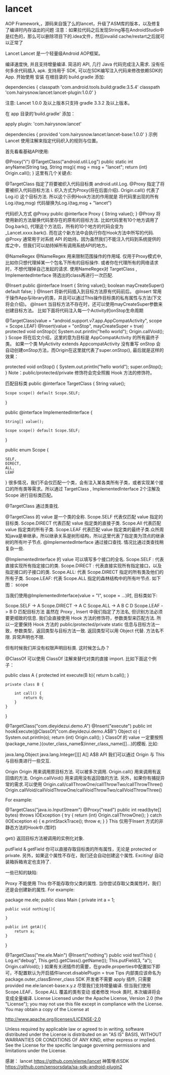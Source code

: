 # lancet
AOP Framework,，源码来自饿了么的lancet，升级了ASM库的版本，以及修复了编译时内存溢出的问题
注意：如果拉代码之后发现String等在AndroidStudio中是红色的，那么可以删除项目下的.idea文件，然后invalid cache/restart之后就可以正常了

Lancet
Lancet 是一个轻量级Android AOP框架。

编译速度快, 并且支持增量编译.
简洁的 API, 几行 Java 代码完成注入需求.
没有任何多余代码插入 apk.
支持用于 SDK, 可以在SDK编写注入代码来修改依赖SDK的App.
开始使用
安装
在根目录的 build.gradle 添加:

dependencies {
classpath 'com.android.tools.build:gradle:3.5.4'
classpath 'com.hairysnow.lancet:lancet-plugin:1.0.0'
}

注意: Lancet 1.0.0 及以上版本只支持 gradle 3.3.2 及以上版本。

在 app 目录的'build.gradle' 添加：

apply plugin: 'com.hairysnow.lancet'

dependencies {
provided 'com.hairysnow.lancet:lancet-base:1.0.0'
}
示例
Lancet 使用注解来指定代码织入的规则与位置。

首先看看基础API使用:

@Proxy("i")
@TargetClass("android.util.Log")
public static int anyName(String tag, String msg){
msg = msg + "lancet";
return (int) Origin.call();
}
这里有几个关键点:

@TargetClass 指定了将要被织入代码目标类 android.util.Log.
@Proxy 指定了将要被织入代码目标方法 i.
织入方式为Proxy(将在后面介绍).
Origin.call() 代表了 Log.i() 这个目标方法.
所以这个示例Hook方法的作用就是 将代码里出现的所有 Log.i(tag,msg) 代码替换为Log.i(tag,msg + "lancet")

代码织入方式
@Proxy
public @interface Proxy {
String value();
}
@Proxy 将使用新的方法替换代码里存在的原有的目标方法.
比如代码里有10个地方调用了 Dog.bark(), 代理这个方法后，所有的10个地方的代码会变为_Lancet.xxxx.bark(). 而在这个新方法中会执行你在Hook方法中所写的代码.
@Proxy 通常用于对系统 API 的劫持。因为虽然我们不能注入代码到系统提供的库之中，但我们可以劫持掉所有调用系统API的地方。

@NameRegex
@NameRegex 用来限制范围操作的作用域. 仅用于Proxy模式中, 比如你只想代理掉某一个包名下所有的目标操作. 或者你在代理所有的网络请求时，不想代理掉自己发起的请求. 使用NameRegex对 TargetClass , ImplementedInterface 筛选出的class再进行一次匹配.

@Insert
public @interface Insert {
String value();
boolean mayCreateSuper() default false;
}
@Insert 将新代码插入到目标方法原有代码前后。
@Insert 常用于操作App与library的类，并且可以通过This操作目标类的私有属性与方法(下文将会介绍)。
@Insert 当目标方法不存在时，还可以使用mayCreateSuper参数来创建目标方法。
比如下面将代码注入每一个Activity的onStop生命周期

@TargetClass(value = "android.support.v7.app.AppCompatActivity", scope = Scope.LEAF)
@Insert(value = "onStop", mayCreateSuper = true)
protected void onStop(){
System.out.println("hello world");
Origin.callVoid();
}
Scope 将在后文介绍，这里的意为目标是 AppCompatActivity 的所有最终子类。
如果一个类 MyActivity extends AppcompatActivity 没有重写 onStop 会自动创建onStop方法，而Origin在这里就代表了super.onStop(), 最后就是这样的效果：

protected void onStop() {
System.out.println("hello world");
super.onStop();
}
Note：public/protected/private 修饰符会完全照搬 Hook 方法的修饰符。

匹配目标类
public @interface TargetClass {
String value();

    Scope scope() default Scope.SELF;
}

public @interface ImplementedInterface {

    String[] value();

    Scope scope() default Scope.SELF;
}

public enum Scope {

    SELF,
    DIRECT,
    ALL,
    LEAF
}
很多情况，我们不会仅匹配一个类，会有注入某各类所有子类，或者实现某个接口的所有类等需求。所以通过 TargetClass , ImplementedInterface 2个注解及 Scope 进行目标类匹配。

@TargetClass
通过类查找.

@TargetClass 的 value 是一个类的全称.
Scope.SELF 代表仅匹配 value 指定的目标类.
Scope.DIRECT 代表匹配 value 指定类的直接子类.
Scope.All 代表匹配 value 指定类的所有子类.
Scope.LEAF 代表匹配 value 指定类的最终子类.众所周知java是单继承，所以继承关系是树形结构，所以这里代表了指定类为顶点的继承树的所有叶子节点.
@ImplementedInterface
通过接口查找. 情况比通过类查找稍复杂一些.

@ImplementedInterface 的 value 可以填写多个接口的全名.
Scope.SELF : 代表直接实现所有指定接口的类.
Scope.DIRECT : 代表直接实现所有指定接口，以及指定接口的子接口的类.
Scope.ALL: 代表 Scope.DIRECT 指定的所有类及他们的所有子类.
Scope.LEAF: 代表 Scope.ALL 指定的森林结构中的所有叶节点.
如下图： scope

当我们使用@ImplementedInterface(value = "I", scope = ...)时, 目标类如下:

Scope.SELF -> A
Scope.DIRECT -> A C
Scope.ALL -> A B C D
Scope.LEAF -> B D
匹配目标方法
虽然在 Proxy , Insert 中我们指定了方法名, 但识别方法必须要更细致的信息. 我们会直接使用 Hook 方法的修饰符，参数类型来匹配方法.
所以一定要保持 Hook 方法的 public/protected/private static 信息与目标方法一致，参数类型，返回类型与目标方法一致.
返回类型可以用 Object 代替.
方法名不限. 异常声明也不限.

但有时候我们并没有权限声明目标类. 这时候怎么办？

@ClassOf
可以使用 ClassOf 注解来替代对类的直接 import.
比如下面这个例子：

public class A {
protected int execute(B b){
return b.call();
}

    private class B {

        int call() {
            return 0;
        }
    }
}

@TargetClass("com.dieyidezui.demo.A")
@Insert("execute")
public int hookExecute(@ClassOf("com.dieyidezui.demo.A$B") Object o) {
System.out.println(o);
return (int) Origin.call();
}
ClassOf 的 value 一定要按照 (package_name.)(outer_class_name$)inner_class_name([]...)的模板.
比如:

java.lang.Object
java.lang.Integer[][]
A[]
A$B
API
我们可以通过 Origin 与 This 与目标类进行一些交互.

Origin
Origin 用来调用原目标方法. 可以被多次调用.
Origin.call() 用来调用有返回值的方法.
Origin.callVoid() 用来调用没有返回值的方法.
另外，如果你有捕捉异常的需求.可以使用
Origin.call/callThrowOne/callThrowTwo/callThrowThree() Origin.callVoid/callVoidThrowOne/callVoidThrowTwo/callVoidThrowThree()

For example:

@TargetClass("java.io.InputStream")
@Proxy("read")
public int read(byte[] bytes) throws IOException {
try {
return (int) Origin.<IOException>callThrowOne();
} catch (IOException e) {
e.printStackTrace();
throw e;
}
}
This
仅用于Insert 方式的非静态方法的Hook中.(暂时)

get()
返回目标方法被调用的实例化对象.

putField & getField
你可以直接存取目标类的所有属性，无论是 protected or private.
另外，如果这个属性不存在，我们还会自动创建这个属性. Exciting!
自动装箱拆箱肯定也支持了.

一些已知的缺陷:

Proxy 不能使用 This
你不能存取你父类的属性. 当你尝试存取父类属性时，我们还是会创建新的属性.
For example:

package me.ele;
public class Main {
private int a = 1;

    public void nothing(){

    }

    public int getA(){
        return a;
    }
}

@TargetClass("me.ele.Main")
@Insert("nothing")
public void testThis() {
Log.e("debug", This.get().getClass().getName());
This.putField(3, "a");
Origin.callVoid();
}
如果有关闭插件的需要，在gradle.properties中配置如下即可，不配置默认为开启插件lancet.disablePlugin = true
Tips
内部类应该命名为 package.outer_class$inner_class
SDK 开发者不需要 apply 插件, 只需要 provided me.ele:lancet-base:x.y.z
尽管我们支持增量编译. 但当我们使用 Scope.LEAF、Scope.ALL 覆盖的类有变动 或者修改 Hook 类时, 本次编译将会变成全量编译.
License
Licensed under the Apache License, Version 2.0 (the "License"); you may not use this file except in compliance with the License. You may obtain a copy of the License at

http://www.apache.org/licenses/LICENSE-2.0

Unless required by applicable law or agreed to in writing, software distributed under the License is distributed on an "AS IS" BASIS, WITHOUT WARRANTIES OR CONDITIONS OF ANY KIND, either express or implied. See the License for the specific language governing permissions and limitations under the License.


感谢：
lancet https://github.com/eleme/lancet
神策埋点SDK https://github.com/sensorsdata/sa-sdk-android-plugin2
